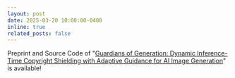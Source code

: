 ```yaml
---
layout: post
date: 2025-03-20 10:00:00-0400
inline: true
related_posts: false
---
```


Preprint and Source Code of "[Guardians of Generation: Dynamic Inference-Time Copyright Shielding with Adaptive Guidance for AI Image Generation](https://respailab.github.io/gog/)" is available!
